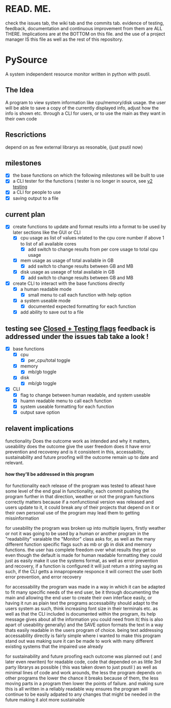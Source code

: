 # READ. ME.
check the issues tab, the wiki tab and the commits tab. evidence of testing, feedback, documentation and continuous improvement from them are ALL THERE. 
Implications are at the BOTTOM on this file. and the use of a project manager IS this file as well as the rest of this repository.

# PySource
A system independent resource monitor written in python with psutil.

## The Idea
A program to view system information like cpu/memory/disk usage. the user will be able to save a copy of the currently displayed info, adjust how the info is shown etc. through a CLI for users, or to use the main as they want in their own code

## Rescrictions
depend on as few external librarys as resonable, (just psutil now)

## milestones 
- [X] the base functions on which the following milestones will be built to use
- [X] a CLI tester for the functions ( tester is no longer in source, see [v2 testing](https://github.com/st17180/PySource/issues/3#issuecomment-851698651)
- [X] a CLI for people to use
- [X] saving output to a file

## current plan 
- [X] create functions to update and format results into a format to be used by later sections like the GUI or CLI
  - [X] cpu usage as list of values related to the cpu core number if above 1 to list of all available cores
    - [X] add switch to change results from per core usage to total cpu usage
  - [X] mem usage as usage of total available in GB
    - [X] add switch to change results between GB and MB
  - [X] disk usage as useage of total available in GB
    - [X] add switch to change results between GB and MB
- [X] create CLI to interact with the base functions directly
  - [X] a human readable mode
    - [X] small menu to call each function with help option
  - [X] a system useable mode
    - [X] documented expected formatting for each function
  - [X] add ability to save out to a file

## testing see [Closed + Testing flags](https://github.com/st17180/PySource/issues?q=label%3ATesting+is%3Aclosed) feedback is addressed under the issues tab take a look !
- [X] base functions
  - [X] cpu
    - [X] per_cpu/total toggle
  - [X] memory
    - [X] mb/gb toggle
  - [X] disk
    - [X] mb/gb toggle
- [X] CLI
  - [X] flag to change between human readable, and system useable
  - [X] huamn readable menu to call each function
  - [X] system useable formatting for each function
  - [X] output save option

## relavent implications
functionality Does the outcome work as intended and why it matters, useability does the outcome give the user freedom does it have error prevention and recoverey and is it consistent in this, accessability, sustainability and future proofing will the outcome remain up to date and relevant.
#### how they'll be addressed in this program
for functionality each release of the program was tested to atleast have some level of the end goal in functionality, each commit pushing the program further in that direction, weather or not the program functions correctly matters because if a nonfunctional version was released and users update to it, it could break any of their projects that depend on it or their own personal use of the program may lead them to getting missinformation

for useability the program was broken up into multiple layers, firstly weather or not it was going to be used by a human or another program in the "readability" varaiable the "Monitor" class asks for, as well as the many different function specific flags such as mb or gb in disk and memory functions. the user has complete freedom over what results they get so even though the default is made for human readable formatting they could just as easily make it use the systems format, as well as error prevention and recovery, if a function is configured it will just return a string saying as such, if the CLI getts a innapropreate responce it will correct the user both error prevention, and error recovery

for accessability the program was made in a way in which it can be adapted to fit many specific needs of the end user, be it through documenting the main and allowing the end user to create their own interface easily, or having it run as plain text the programs accessability should adapt to the users system as such, think increasing font size in their terminals etc. as well as that the CLI included is documented within the program, its help message gives about all the information you could need from it( this is also apart of useability generally) and the SAVE option formats the text in a way thats easily readable in the users program of choice. being text addressing accessability directly is fairly simple where i wanted to make this program stand out was making sure it can be made to work with many different existing systems that the impaired use already

for sustainability and future proofing each outcome was planned out ( and later even rewriten) for readable code, code that depended on as little 3rd party librarys as possible ( this was taken down to just psutil ) as well as minimal lines of code and work arounds, the less the program depends on other programs the lower the chance it breaks because of them, the less moving parts in a program then lower the points of failure. and making sure this is all written in a reliably readable way ensures the program will continue to be easily adpated to any changes that might be needed in the future making it alot more sustainable

